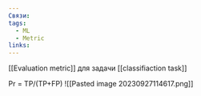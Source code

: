 ```yaml
---
Связи: 
tags:
  - ML
  - Metric
links:
---
```

[[Evaluation metric]] для задачи [[classifiaction task]]

Pr = TP/(TP+FP)
![[Pasted image 20230927114617.png]]